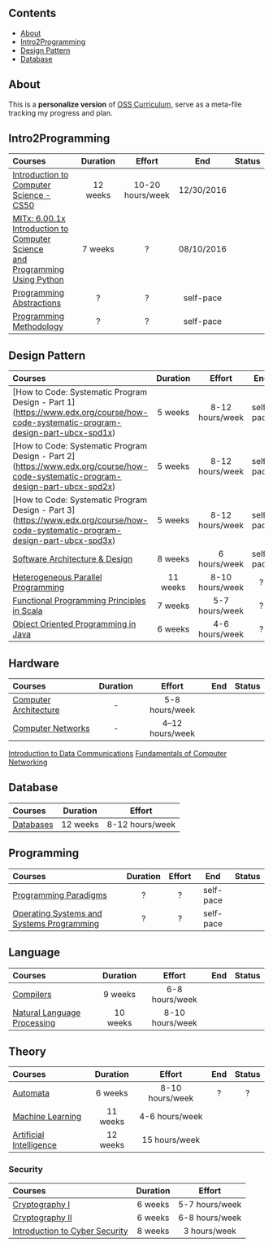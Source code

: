 
## Contents

- [About](#about)
- [Intro2Programming](#Intro2Programming)
- [Design Pattern](#Intro2Programming)
- [Database](#Intro2Programming)

## About

This is a **personalize version** of [OSS Curriculum](https://github.com/open-source-society/computer-science), serve as a meta-file tracking my progress and plan.



## Intro2Programming 
Courses | Duration | Effort | End | Status
:-- | :--: | :--: | :--: | :--:
[Introduction to Computer Science - CS50](https://www.edx.org/course/introduction-computer-science-harvardx-cs50x#!)| 12 weeks | 10-20 hours/week | 12/30/2016
[ MITx: 6.00.1x Introduction to Computer Science </br>and Programming Using Python](https://courses.edx.org/courses/course-v1:MITx+6.00.1x_9+2T2016/courseware/Week_0/edx_introduction/) | 7 weeks | ? | 08/10/2016|
[Programming Abstractions](https://www.youtube.com/view_play_list?p=FE6E58F856038C69) | ? | ? | self-pace|
[Programming Methodology](https://www.youtube.com/playlist?list=PL84A56BC7F4A1F852) | ? | ? | self-pace|

## Design Pattern 
Courses | Duration | Effort | End | Status
:-- | :--: | :--: | :--: | :--:
[How to Code: Systematic Program Design - Part 1] (https://www.edx.org/course/how-code-systematic-program-design-part-ubcx-spd1x)| 5 weeks | 8-12 hours/week | self-pace
[How to Code: Systematic Program Design - Part 2] (https://www.edx.org/course/how-code-systematic-program-design-part-ubcx-spd2x)| 5 weeks | 8-12 hours/week | self-pace
[How to Code: Systematic Program Design - Part 3] (https://www.edx.org/course/how-code-systematic-program-design-part-ubcx-spd3x)| 5 weeks | 8-12 hours/week | self-pace
[Software Architecture & Design](https://www.udacity.com/course/software-architecture-design--ud821)| 8 weeks | 6 hours/week | self-pace
[Heterogeneous Parallel Programming](https://www.coursera.org/course/hetero)| 11 weeks | 8-10 hours/week |?
[Functional Programming Principles in Scala](https://www.coursera.org/course/progfun)| 7 weeks | 5-7 hours/week|?
[Object Oriented Programming in Java](https://www.coursera.org/learn/object-oriented-java) | 6 weeks | 4-6 hours/week |?

## Hardware
Courses | Duration | Effort | End | Status
:-- | :--: | :--: | :--: | :--:
[Computer Architecture](https://www.coursera.org/course/comparch)| - | 5-8 hours/week
[Computer Networks](https://www.coursera.org/course/comnetworks)| - | 4–12 hours/week
[Introduction to Data Communications](https://www.youtube.com/playlist?list=PLvifRcqOOwF8u4iC7hFTMVC_WD6SEpnkx)
[Fundamentals of Computer Networking](https://www.youtube.com/channel/UCb1OiccPJ0wbMZMOleCvhWQ/videos?view=0&sort=da&flow=list)
## Database
Courses | Duration | Effort
:-- | :--: | :--:
[Databases](https://lagunita.stanford.edu/courses/DB/2014/SelfPaced/about)| 12 weeks | 8-12 hours/week

## Programming
Courses | Duration | Effort | End | Status
:-- | :--: | :--: | :--: | :--:
[Programming Paradigms](https://www.youtube.com/playlist?list=PL9D558D49CA734A02)| ? | ? | self-pace|
[Operating Systems and Systems Programming](https://www.youtube.com/watch?v=XgQo4JkN4Bw&list=PL62A66DDD3B3CC0B7)| ? | ? | self-pace|

## Language
Courses | Duration | Effort | End | Status
:-- | :--: | :--: | :--: | :--:
[Compilers](https://www.coursera.org/course/compilers)| 9 weeks | 6-8 hours/week
[Natural Language Processing](https://www.coursera.org/course/nlangp)| 10 weeks | 8-10 hours/week

## Theory
Courses | Duration | Effort | End | Status
:-- | :--: | :--: | :--: | :--:
[Automata](https://www.coursera.org/course/automata)| 6 weeks | 8-10 hours/week| ? | ? | ?|
[Machine Learning](https://www.coursera.org/learn/machine-learning)| 11 weeks | 4-6 hours/week
[Artificial Intelligence](https://www.edx.org/course/artificial-intelligence-uc-berkeleyx-cs188-1x#!)| 12 weeks | 15 hours/week

### Security
Courses | Duration | Effort
:-- | :--: | :--:
[Cryptography I](https://www.coursera.org/course/crypto)| 6 weeks | 5-7 hours/week
[Cryptography II](https://www.coursera.org/course/crypto2)| 6 weeks | 6-8 hours/week
[Introduction to Cyber Security](https://www.futurelearn.com/courses/introduction-to-cyber-security) | 8 weeks | 3 hours/week
